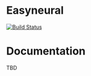 # Easyneural

[![Build Status](https://travis-ci.com/mgr-inz-rafal/easyneural.svg?token=1BHPtQwo7AzbGygkvjYy&branch=master)](https://travis-ci.com/mgr-inz-rafal/easyneural)

# Documentation

TBD
